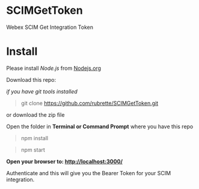 # SCIMGetToken
Webex SCIM Get Integration Token


# Install
Please install *Node.js* from [Nodejs.org](https://nodejs.org/en/)

Download this repo:

*if you have git tools installed*

> git clone https://github.com/rubrette/SCIMGetToken.git

or download the zip file

Open the folder in __Terminal or Command Prompt__ where you have this repo

> npm install

> npm start

__Open your browser to: [http://localhost:3000/](http://localhost:3000)__

Authenticate and this will give you the Bearer Token for your SCIM integration.
